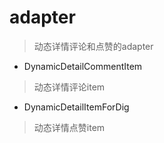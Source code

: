 # adapter
> 动态详情评论和点赞的adapter

- DynamicDetailCommentItem
> 动态详情评论item

- DynamicDetailItemForDig
> 动态详情点赞item
